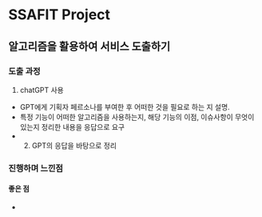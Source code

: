 # SSAFIT Project 
## 알고리즘을 활용하여 서비스 도출하기
### 도출 과정
1. chatGPT 사용
- GPT에게 기획자 페르소나를 부여한 후 어떠한 것을 필요로 하는 지 설명.
- 특정 기능이 어떠한 알고리즘을 사용하는지, 해당 기능의 이점, 이슈사항이 무엇이 있는지 정리한 내용을 응답으로 요구
- 2. GPT의 응답을 바탕으로 정리
 
### 진행하며 느낀점
#### 좋은 점
- 
